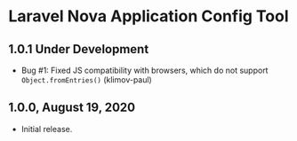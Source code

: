 Laravel Nova Application Config Tool
====================================

1.0.1 Under Development
-----------------------

- Bug #1: Fixed JS compatibility with browsers, which do not support `Object.fromEntries()` (klimov-paul)


1.0.0, August 19, 2020
----------------------

- Initial release.
